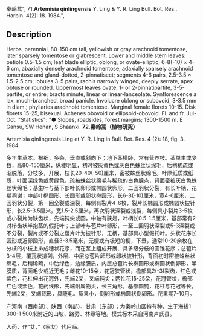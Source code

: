 秦岭蒿",
71.**Artemisia qinlingensis** Y. Ling & Y. R. Ling Bull. Bot. Res., Harbin. 4(2): 18. 1984.",

## Description
Herbs, perennial, 80-150 cm tall, yellowish or gray arachnoid tomentose, later sparsely tomentose or glabrescent. Lower and middle stem leaves: petiole 0.5-1.5 cm; leaf blade elliptic, oblong, or ovate-elliptic, 6-8(-10) × 4-6 cm, abaxially densely arachnoid tomentose, adaxially sparsely arachnoid tomentose and gland-dotted, 2-pinnatisect; segments 4-6 pairs, 2.5-3.5 × 1.5-2.5 cm; lobules 3-5 pairs, rachis narrowly winged, deeply serrate, apex obtuse or rounded. Uppermost leaves ovate, 1- or 2-pinnatipartite, 3-5-partite, or entire; bracts minute, linear or linear-lanceolate. Synflorescence a lax, much-branched, broad panicle. Involucre oblong or subovoid, 3-3.5 mm in diam.; phyllaries arachnoid tomentose. Marginal female florets 10-15. Disk florets 15-25, bisexual. Achenes obovoid or ellipsoid-obovoid. Fl. and fr. Jul-Oct.
  "Statistics": "● Slopes, roadsides, forest margins; 1300-1500 m. E Gansu, SW Henan, S Shaanxi.
**72.秦岭蒿（植物研究）**

Artemisia qinlingensis Ling et Y. R. Ling in Bull. Bot. Res. 4 (2): 18, fig. 3. 1984.

多年生草本。根细，多条，垂直或斜向下；地下茎横卧，常有营养枝。茎单生或少数，高80-150厘米，纵棱明显，初时被灰黄色或灰白色蛛丝状绵毛，后稍稀疏或渐脱落，分枝多，开展，枝长20-40(-50)厘米，密被蛛丝状绵毛。叶厚纸质或纸质，叶面深绿色或黄绿色，疏被蛛丝状绵毛与稀疏的白色腺点，背面密被灰白色蛛丝状绵毛；基生叶与茎下部叶长卵形或椭圆状卵形，二回羽状分裂，有长叶柄，花期凋谢；中部叶椭圆形、长圆形或卵状椭圆形，长6-8(-10)厘米，宽4-6厘米，二回羽状分裂，第一回全裂或深裂，每侧有裂片4-6枚，裂片长椭圆形或椭圆状披针形，长2.5-3.5厘米，宽1.5-2.5厘米，再次羽状深裂或浅裂，每侧具小裂片3-5枚或小裂片为缺齿状，先端钝尖或圆，中轴有狭翅，叶柄长0.5-1.5厘米，基部常有2对栉齿状半抱茎的假托叶；上部叶与苞片叶卵形，一至二回羽状深裂或5-3深裂或不分裂，裂片或不分裂之苞片叶为披针形，无柄，基部具小型假托叶。头状花序长圆形或近卵圆形，直径3-3.5毫米，无梗或有极短的梗，下垂，通常10-20余枚在分枝的小枝上排成穗状花序，而在茎上组成开展、具多级分枝的圆锥花序；总苞片3-4层，覆瓦状排列，外层、中层总苞片卵形或卵状披针形，背面初时密被蛛丝状绵毛，后稍稀疏，中肋绿色，边缘膜质，内层总苞片长椭圆形或椭圆状倒卵形，半膜质，背面毛少或近无毛；雌花10-15朵，花冠狭管状，檐部具2(-3)裂齿，红色或紫色，花柱伸出花冠外，先端2叉，叉端钝尖；两性花15-25朵，花冠管状，檐部红色或紫色，花药线形，先端附属物尖，长三角形，基部圆钝，花柱与花冠等长，先端2叉，叉端截形，具睫毛。瘦果小，倒卵形或椭圆状倒卵形。花果期7-10月。

产河南（西南部）、陕西（南部）、甘肃（东部）；为秦岭山区特有种，生于海拔1 300-1 500米附近的山坡、路旁、林缘等地。模式标本采自河南卢氏县。

入药，作“艾，”（家艾）代用品。

